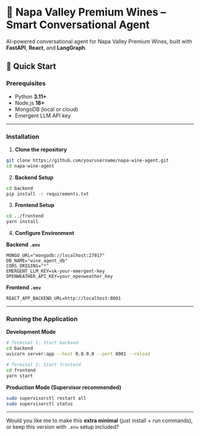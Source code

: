 # 🍷 Napa Valley Premium Wines – Smart Conversational Agent

AI-powered conversational agent for Napa Valley Premium Wines, built with **FastAPI**, **React**, and **LangGraph**.


## 🚀 Quick Start

### Prerequisites

* Python **3.11+**
* Node.js **18+**
* MongoDB (local or cloud)
* Emergent LLM API key

---

### Installation

1. **Clone the repository**

```bash
git clone https://github.com/yourusername/napa-wine-agent.git
cd napa-wine-agent
```

2. **Backend Setup**

```bash
cd backend
pip install -r requirements.txt
```

3. **Frontend Setup**

```bash
cd ../frontend
yarn install
```

4. **Configure Environment**

**Backend `.env`**

```env
MONGO_URL="mongodb://localhost:27017"
DB_NAME="wine_agent_db"
CORS_ORIGINS="*"
EMERGENT_LLM_KEY=sk-your-emergent-key
OPENWEATHER_API_KEY=your_openweather_key
```

**Frontend `.env`**

```env
REACT_APP_BACKEND_URL=http://localhost:8001
```

---

### Running the Application

**Development Mode**

```bash
# Terminal 1: Start backend
cd backend
uvicorn server:app --host 0.0.0.0 --port 8001 --reload

# Terminal 2: Start frontend
cd frontend
yarn start
```

**Production Mode (Supervisor recommended)**

```bash
sudo supervisorctl restart all
sudo supervisorctl status
```

---

Would you like me to make this **extra minimal** (just install + run commands), or keep this version with `.env` setup included?
